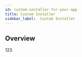 ```yaml
---
id: custom-installer-for-your-app
title: Custom Installer
sidebar_label:  Custom Installer
---
```


## Overview
123
